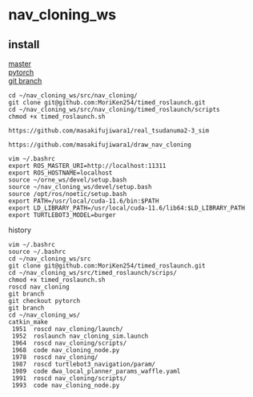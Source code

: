 # nav_cloning_ws
## install
[master](https://github.com/open-rdc/nav_cloning/tree/master)   
[pytorch](https://github.com/open-rdc/nav_cloning/tree/pytorch)   
[git branch](https://qiita.com/sunstripe2011/items/53ae4184d021e927b3f3)   

```
cd ~/nav_cloning_ws/src/nav_cloning/
git clone git@github.com:MoriKen254/timed_roslaunch.git
cd ~/nav_cloning_ws/src/nav_cloning/timed_roslaunch/scripts
chmod +x timed_roslaunch.sh
```
```
https://github.com/masakifujiwara1/real_tsudanuma2-3_sim
```
```
https://github.com/masakifujiwara1/draw_nav_cloning
```
```
vim ~/.bashrc
export ROS_MASTER_URI=http://localhost:11311
export ROS_HOSTNAME=localhost
source ~/orne_ws/devel/setup.bash
source ~/nav_cloning_ws/devel/setup.bash
source /opt/ros/noetic/setup.bash
export PATH=/usr/local/cuda-11.6/bin:$PATH
export LD_LIBRARY_PATH=/usr/local/cuda-11.6/lib64:$LD_LIBRARY_PATH
export TURTLEBOT3_MODEL=burger
```

history
```
vim ~/.bashrc
source ~/.bashrc
cd ~/nav_cloning_ws/src
git clone git@github.com:MoriKen254/timed_roslaunch.git
cd ~/nav_cloning_ws/src/timed_roslaunch/scrips/
chmod +x timed_roslaunch.sh
roscd nav_cloning
git branch
git checkout pytorch
git branch
cd ~/nav_cloning_ws/
catkin_make
 1951  roscd nav_cloning/launch/
 1952  roslaunch nav_cloning_sim.launch 
 1964  roscd nav_cloning/scripts/
 1968  code nav_cloning_node.py 
 1978  roscd nav_cloning/
 1987  roscd turtlebot3_navigation/param/
 1989  code dwa_local_planner_params_waffle.yaml 
 1991  roscd nav_cloning/scripts/
 1993  code nav_cloning_node.py 

```
